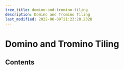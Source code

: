 ```yaml
---
tree_title: domino-and-tromino-tiling
description: Domino and Tromino Tiling
last_modified: 2022-06-09T21:23:28.2328
---
```


# Domino and Tromino Tiling

## Contents
